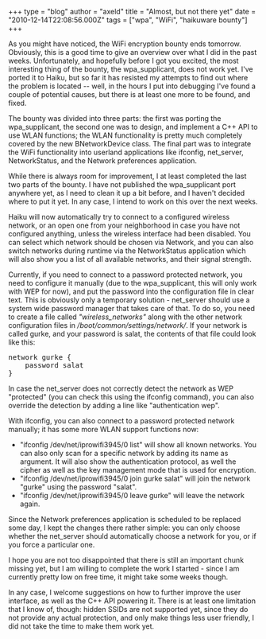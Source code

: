 +++
type = "blog"
author = "axeld"
title = "Almost, but not there yet"
date = "2010-12-14T22:08:56.000Z"
tags = ["wpa", "WiFi", "haikuware bounty"]
+++

<p>As you might have noticed, the WiFi encryption bounty ends tomorrow. Obviously, this is a good time to give an overview over what I did in the past weeks. Unfortunately, and hopefully before I got you excited, the most interesting thing of the bounty, the wpa_supplicant, does not work yet. I've ported it to Haiku, but so far it has resisted my attempts to find out where the problem is located -- well, in the hours I put into debugging I've found a couple of potential causes, but there is at least one more to be found, and fixed.</p>
<!--more-->
<p>The bounty was divided into three parts: the first was porting the wpa_supplicant, the second one was to design, and implement a C++ API to use WLAN functions; the WLAN functionality is pretty much completely covered by the new BNetworkDevice class. The final part was to integrate the WiFi functionality into userland applications like ifconfig, net_server, NetworkStatus, and the Network preferences application.</p>

<p>While there is always room for improvement, I at least completed the last two parts of the bounty. I have not published the wpa_supplicant port anywhere yet, as I need to clean it up a bit before, and I haven't decided where to put it yet. In any case, I intend to work on this over the next weeks.</p>

<p>Haiku will now automatically try to connect to a configured wireless network, or an open one from your neighborhood in case you have not configured anything, unless the wireless interface had been disabled. You can select which network should be chosen via Network, and you can also switch networks during runtime via the NetworkStatus application which will also show you a list of all available networks, and their signal strength.</p>

<p>Currently, if you need to connect to a password protected network, you need to configure it manually (due to the wpa_supplicant, this will only work with WEP for now), and put the password into the configuration file in clear text. This is obviously only a temporary solution - net_server should use a system wide password manager that takes care of that. To do so, you need to create a file called <i>"wireless_networks"</i> along with the other network configuration files in <i>/boot/common/settings/network/</i>. If your network is called gurke, and your password is salat, the contents of that file could look like this:</p>
<pre>
network gurke {
    password salat
}
</pre>
<p>In case the net_server does not correctly detect the network as WEP "protected" (you can check this using the ifconfig command), you can also override the detection by adding a line like "authentication wep".</p>

<p>With ifconfig, you can also connect to a password protected network manually; it has some more WLAN support functions now:</p>

<ul>
    <li>"ifconfig /dev/net/iprowifi3945/0 list" will show all known networks. You can also only scan for a specific network by adding its name as argument. It will also show the authentication protocol, as well the cipher as well as the key management mode that is used for encryption.</li>
    <li>"ifconfig /dev/net/iprowifi3945/0 join gurke salat" will join the network "gurke" using the password "salat".</li>
    <li>"ifconfig /dev/net/iprowifi3945/0 leave gurke" will leave the network again.</li>
</ul>

<p>Since the Network preferences application is scheduled to be replaced some day, I kept the changes there rather simple: you can only choose whether the net_server should automatically choose a network for you, or if you force a particular one.</p>

<p>I hope you are not too disappointed that there is still an important chunk missing yet, but I am willing to complete the work I started - since I am currently pretty low on free time, it might take some weeks though.</p>

<p>In any case, I welcome suggestions on how to further improve the user interface, as well as the C++ API powering it. There is at least one limitation that I know of, though: hidden SSIDs are not supported yet, since they do not provide any actual protection, and only make things less user friendly, I did not take the time to make them work yet.</p>